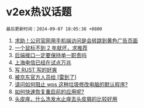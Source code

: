 # v2ex热议话题

`最后更新时间：2024-09-07 18:05:38 +0800`

1. [求助！公司官网用手机端访问是会转跳到黄色广告页面](https://www.v2ex.com/t/1070878)
1. [一个鼠标不到 2 年就坏，求推荐](https://www.v2ex.com/t/1070816)
1. [后端接口一定要保持单一职责吗](https://www.v2ex.com/t/1070858)
1. [上海电信已经在试点万兆](https://www.v2ex.com/t/1070890)
1. [写 RUST 写的好爽](https://www.v2ex.com/t/1070876)
1. [被京东官方人员给 [雷到了]](https://www.v2ex.com/t/1070889)
1. [请问如何阻止 wps 这种垃圾修改电脑的默认程序?](https://www.v2ex.com/t/1070887)
1. [如何快速恢复重启前的应用呢?](https://www.v2ex.com/t/1070882)
1. [头皮痒，什么洗发水止痒去头皮屑的比较好用](https://www.v2ex.com/t/1070900)

